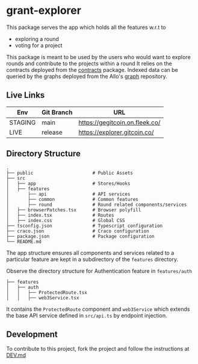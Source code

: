 # grant-explorer

This package serves the app which holds all the features w.r.t to

- exploring a round
- voting for a project

This package is meant to be used by the users who would want to explore rounds and contribute to the projects within a round
It relies on the contracts deployed from the [contracts](../contracts) package.
Indexed data can be queried by the graphs deployed from the Allo's [graph](https://github.com/Allo-Protocol/graph/blob/main/round/README.md) repository.

## Live Links

| Env     | Git Branch | URL                            |
| ------- | ---------- | ------------------------------ |
| STAGING | main       | https://gegitcoin.on.fleek.co/ |
| LIVE    | release    | https://explorer.gitcoin.co/   |

## Directory Structure

```
.
├── public                      # Public Assets
├── src
│   ├── app                     # Stores/Hooks
│   ├── features
│       ├── api                 # API services
│       ├── common              # Common features
│       ├── round               # Round related components/services
│   ├── browserPatches.tsx      # Browser polyfill
│   ├── index.tsx               # Routes
│   ├── index.css               # Global CSS
├── tsconfig.json               # Typescript configuration
├── craco.json                  # Craco configuration
├── package.json                # Package configuration
└── README.md
```

The app structure ensures all components and services related to a particular feature are kept in a subdirectory of the `features` directory.

Observe the directory structure for Authentication feature in `features/auth`

```
├── features
│   ├── auth
│   │   ├── ProtectedRoute.tsx
│   │   ├── web3Service.tsx
```

It contains the `ProtectedRoute` component and `web3Service` which extends the base API service defined in `src/api.ts` by endpoint injection.

## Development

To contribute to this project, fork the project and follow the instructions at [DEV.md](docs/DEV.md)
